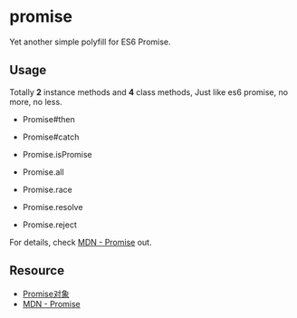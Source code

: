 # promise

Yet another simple polyfill for ES6 Promise.

## Usage 

Totally **2** instance methods and **4** class methods, Just like es6 promise, no more, no less.

* Promise#then
* Promise#catch

* Promise.isPromise
* Promise.all
* Promise.race
* Promise.resolve
* Promise.reject

For details, check [MDN - Promise](https://developer.mozilla.org/en-US/docs/Web/JavaScript/Reference/Global_Objects/Promise) out.

## Resource

* [Promise对象](http://es6.ruanyifeng.com/#docs/promise)
* [MDN - Promise](https://developer.mozilla.org/en-US/docs/Web/JavaScript/Reference/Global_Objects/Promise)
